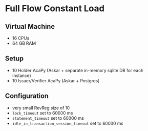 # Full Flow Constant Load

## Virtual Machine
- 16 CPUs
- 64 GB RAM

## Setup
- 10 Holder AcaPy (Askar + separate in-memory sqlite DB for each instance)
- 10 Issuer/Verifier AcaPy (Askar + Postgres)   

## Configuration
- very small RevReg size of 10
- `lock_timeout` set to 60000 ms
- `statement_timeout` set to 60000 ms
- `idle_in_transaction_session_timeout` set to 60000 ms